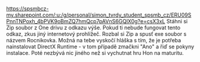 https://spsmbcz-my.sharepoint.com/:u:/g/personal/simon_tvrdy_student_spsmb_cz/ERU09SPnnTNPoxh_4bPVK9oBmZQ7hmQcp7pAVnS6GQlX0g?e=csX3xL
Stáhni si Zip soubor z One drivu z odkazu výše. Pokud ti nebude fungovat tento odkaz, zkus jiný internetový prohlížeč.
Rozbal si Zip a spusť exe soubor s názvem Rocnikovka.
Možná na tebe vyskočí hláška s tím, že je potřeba nainstalovat DirectX Runtime - v tom případě zmačkni "Ano" a řiď se pokyny instalace.
Poté nezbývá nic jiného než si vychutnat hru Hon na maturitu.
